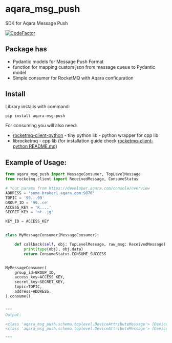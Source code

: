 # aqara_msg_push
SDK for Aqara Message Push

[![CodeFactor](https://www.codefactor.io/repository/github/moff4/aqara_msg_push/badge)](https://www.codefactor.io/repository/github/moff4/aqara_msg_push)

## Package has
 - Pydantic models for Message Push Format
 - function for mapping custom json from message queue to Pydantic model 
 - Simple consumer for RocketMQ with Aqara confiquration

## Install

Library installs with command:

```bash
pip install aqara-msg-push
```

For consuming you will also need: 
- [rocketmq-client-python](https://github.com/apache/rocketmq-client-python) - tiny python lib - python wrapper for cpp lib
- librocketmq - cpp lib (for installation guide check [rocketmq-client-python README.md](https://github.com/apache/rocketmq-client-python))


## Example of Usage:

```python
from aqara_msg_push import MessageConsumer, TopLevelMessage
from rocketmq.client import ReceivedMessage, ConsumeStatus

# Your params from https://developer.aqara.com/console/overview
ADDRESS = 'some-broker1.aqara.com:9876'
TOPIC = '99...99' 
GROUP_ID = '99..ce'
ACCESS_KEY = 'K....'
SECRET_KEY = 'nt..jg'

KEY_ID = ACCESS_KEY


class MyMessageConsumer(MessageConsumer):

    def callback(self, obj: TopLevelMessage, raw_msg: ReceivedMessage) -> ConsumeStatus:
        print(type(obj), obj.data)
        return ConsumeStatus.CONSUME_SUCCESS


MyMessageConsumer(
    group_id=GROUP_ID,
    access_key=ACCESS_KEY,
    secret_key=SECRET_KEY,
    topic=TOPIC,
    address=ADDRESS,
).consume()


"""
Output:

<class 'aqara_msg_push.schema.toplevel.DeviceAttributeMessage'> [DeviceStateMessage(raw_time='1659704748378', subject_id='lumi.9999999', resource_id='4.1.85', value='1', status_code=<TriggerResult.SUCCESS: 0>, trigger_source=TriggerSource(raw_time='1659704748', type=<TriggerType.CLOUD_REMOTE_COMMAND_CONTROL: 4>, id=None), attach=None)]
<class 'aqara_msg_push.schema.toplevel.DeviceAttributeMessage'> [DeviceStateMessage(raw_time='1659704750046', subject_id='lumi.9999999', resource_id='4.1.85', value='0', status_code=<TriggerResult.SUCCESS: 0>, trigger_source=TriggerSource(raw_time='1659704749', type=<TriggerType.CLOUD_REMOTE_COMMAND_CONTROL: 4>, id=None), attach=None)]

"""
```